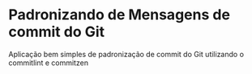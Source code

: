 # Padronizando de Mensagens de commit do Git

Aplicação bem simples de padronização de commit do Git utilizando o commitlint e commitzen
